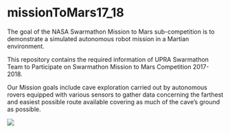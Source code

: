 # missionToMars17_18

The goal of the NASA Swarmathon Mission to Mars sub-competition is to demonstrate a simulated autonomous robot mission in a Martian environment. 

This repository contains the required information of UPRA Swarmathon Team to Participate on Swarmathon Mission to Mars Competition 2017-2018.

Our Mission goals include cave exploration carried out by autonomous rovers equipped with various sensors to gather data concerning the farthest and easiest possible route available covering as much of the cave’s ground as possible. 


[![](http://img.youtube.com/vi/wNTqM4DZvew/0.jpg)](http://www.youtube.com/watch?v=wNTqM4DZvew "UPRA Swarmathon Team: Mission to Mars ")
